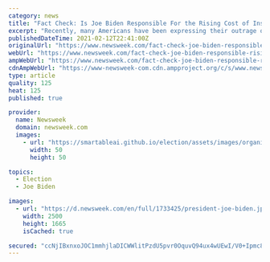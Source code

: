 ```yaml
---
category: news
title: "Fact Check: Is Joe Biden Responsible For the Rising Cost of Insulin?"
excerpt: "Recently, many Americans have been expressing their outrage on social media at the rising cost of insulin and wonder who is to blame."
publishedDateTime: 2021-02-12T22:41:00Z
originalUrl: "https://www.newsweek.com/fact-check-joe-biden-responsible-rising-cost-insulin-1569045"
webUrl: "https://www.newsweek.com/fact-check-joe-biden-responsible-rising-cost-insulin-1569045"
ampWebUrl: "https://www.newsweek.com/fact-check-joe-biden-responsible-rising-cost-insulin-1569045?amp=1"
cdnAmpWebUrl: "https://www-newsweek-com.cdn.ampproject.org/c/s/www.newsweek.com/fact-check-joe-biden-responsible-rising-cost-insulin-1569045?amp=1"
type: article
quality: 125
heat: 125
published: true

provider:
  name: Newsweek
  domain: newsweek.com
  images:
    - url: "https://smartableai.github.io/election/assets/images/organizations/newsweek.com-50x50.jpg"
      width: 50
      height: 50

topics:
  - Election
  - Joe Biden

images:
  - url: "https://d.newsweek.com/en/full/1733425/president-joe-biden.jpg"
    width: 2500
    height: 1665
    isCached: true

secured: "ccNjIBxnxoJOC1mmhjlaDICWWlitPzdU5pvr0OquvQ94ux4wUEwI/V0+Ipmc8NGelp5EeF2DricrtrxZkrqWd5E1M1af/JpTtC41/yRCAgf8eYDM0RsYuY66SUfhcK4MjB5vr5Z9XeBnzI7GioDJraMCo1Es8snnu1PzjRicaIxSkNoqzZhg1i8EbIR22O2b/esWpFlnyXcjzSvnLud3BVkt/+U/b5L5u0f8+Ggos4ntyRQbSLOFMm+5WZG8050dqsuuXEZmxd7shh+3PdtzNsKTrhCQnpL2/+qAvBXxxghQBrVkJiaB0PTjfjXkDSNAlq8kEmzE+BYF6cjYSLav/7dF7hJ+Wht7AtDY6tPrO60=;oQSdjvFteg9dD8KdfQQNrQ=="
---
```


